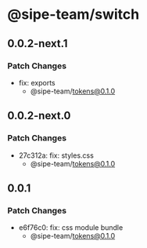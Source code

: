 # @sipe-team/switch

## 0.0.2-next.1

### Patch Changes

- fix: exports
  - @sipe-team/tokens@0.1.0

## 0.0.2-next.0

### Patch Changes

- 27c312a: fix: styles.css
  - @sipe-team/tokens@0.1.0

## 0.0.1

### Patch Changes

- e6f76c0: fix: css module bundle
  - @sipe-team/tokens@0.1.0
